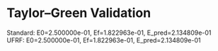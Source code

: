 # Taylor–Green Validation

Standard: E0=2.500000e-01, Ef=1.822963e-01, E_pred=2.134809e-01
UFRF:     E0=2.500000e-01, Ef=1.822963e-01, E_pred=2.134809e-01
